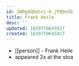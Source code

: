```yaml
---
id: 2WOgAQQaCoj-H_jP0QoXQ
title: Frank Heile
desc: ''
updated: 1639759645927
created: 1639759645927
---
```



- [[person]] - Frank Heile
- appeared 2x at the stoa
